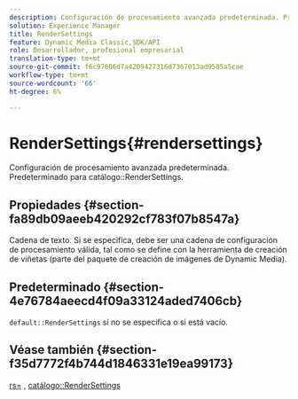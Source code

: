 ```yaml
---
description: Configuración de procesamiento avanzada predeterminada. Predeterminado para RenderSettings del catálogo.
solution: Experience Manager
title: RenderSettings
feature: Dynamic Media Classic,SDK/API
role: Desarrollador, profesional empresarial
translation-type: tm+mt
source-git-commit: f6c97606d7a4209427316d7367013ad9585a5cae
workflow-type: tm+mt
source-wordcount: '66'
ht-degree: 6%

---
```



# RenderSettings{#rendersettings}

Configuración de procesamiento avanzada predeterminada. Predeterminado para catálogo::RenderSettings.

## Propiedades {#section-fa89db09aeeb420292cf783f07b8547a}

Cadena de texto. Si se especifica, debe ser una cadena de configuración de procesamiento válida, tal como se define con la herramienta de creación de viñetas (parte del paquete de creación de imágenes de Dynamic Media).

## Predeterminado {#section-4e76784aeecd4f09a33124aded7406cb}

`default::RenderSettings` si no se especifica o si está vacío.

## Véase también {#section-f35d7772f4b744d1846331e19ea99173}

[rs=](../../../../../ir-api/http-protocol/image-rendering-api-ref/c-ir-http-protocol-ref/c-ir-http-protocol-command-reference/r-ir-rs.md#reference-d20cefaaa6cd4f449d1591c87959b4cf) ,  [catálogo::RenderSettings](../../../../../ir-api/material-cat/image-rendering-api-ref/c-ir-material-catalog/c-ir-attributes-reference/r-ir-rendersettings.md#reference-f3ae5e18095d40b2a8edef957dd82fbd)
